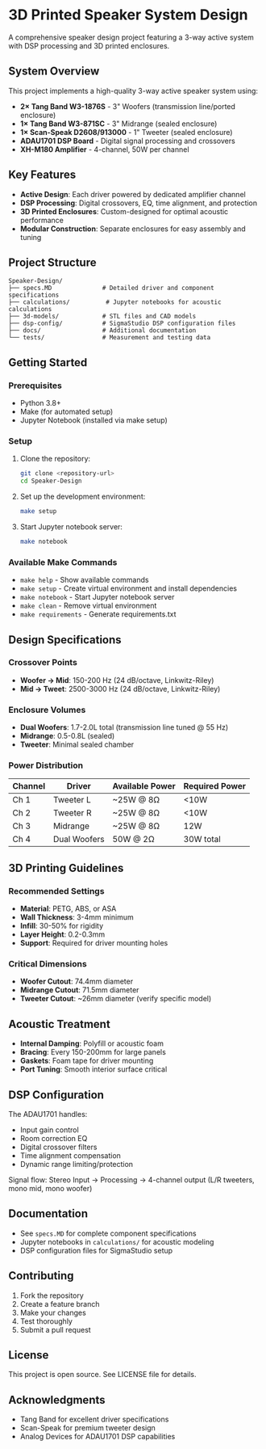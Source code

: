# 3D Printed Speaker System Design

A comprehensive speaker design project featuring a 3-way active system with DSP processing and 3D printed enclosures.

## System Overview

This project implements a high-quality 3-way active speaker system using:

- **2× Tang Band W3-1876S** - 3" Woofers (transmission line/ported enclosure)
- **1× Tang Band W3-871SC** - 3" Midrange (sealed enclosure) 
- **1× Scan-Speak D2608/913000** - 1" Tweeter (sealed enclosure)
- **ADAU1701 DSP Board** - Digital signal processing and crossovers
- **XH-M180 Amplifier** - 4-channel, 50W per channel

## Key Features

- **Active Design**: Each driver powered by dedicated amplifier channel
- **DSP Processing**: Digital crossovers, EQ, time alignment, and protection
- **3D Printed Enclosures**: Custom-designed for optimal acoustic performance
- **Modular Construction**: Separate enclosures for easy assembly and tuning

## Project Structure

```
Speaker-Design/
├── specs.MD              # Detailed driver and component specifications
├── calculations/          # Jupyter notebooks for acoustic calculations
├── 3d-models/            # STL files and CAD models
├── dsp-config/           # SigmaStudio DSP configuration files
├── docs/                 # Additional documentation
└── tests/                # Measurement and testing data
```

## Getting Started

### Prerequisites

- Python 3.8+
- Make (for automated setup)
- Jupyter Notebook (installed via make setup)

### Setup

1. Clone the repository:
   ```bash
   git clone <repository-url>
   cd Speaker-Design
   ```

2. Set up the development environment:
   ```bash
   make setup
   ```

3. Start Jupyter notebook server:
   ```bash
   make notebook
   ```

### Available Make Commands

- `make help` - Show available commands
- `make setup` - Create virtual environment and install dependencies
- `make notebook` - Start Jupyter notebook server
- `make clean` - Remove virtual environment
- `make requirements` - Generate requirements.txt

## Design Specifications

### Crossover Points
- **Woofer → Mid**: 150-200 Hz (24 dB/octave, Linkwitz-Riley)
- **Mid → Tweet**: 2500-3000 Hz (24 dB/octave, Linkwitz-Riley)

### Enclosure Volumes
- **Dual Woofers**: 1.7-2.0L total (transmission line tuned @ 55 Hz)
- **Midrange**: 0.5-0.8L (sealed)
- **Tweeter**: Minimal sealed chamber

### Power Distribution
| Channel | Driver | Available Power | Required Power |
|---------|--------|----------------|----------------|
| Ch 1 | Tweeter L | ~25W @ 8Ω | <10W |
| Ch 2 | Tweeter R | ~25W @ 8Ω | <10W |
| Ch 3 | Midrange | ~25W @ 8Ω | 12W |
| Ch 4 | Dual Woofers | 50W @ 2Ω | 30W total |

## 3D Printing Guidelines

### Recommended Settings
- **Material**: PETG, ABS, or ASA
- **Wall Thickness**: 3-4mm minimum
- **Infill**: 30-50% for rigidity
- **Layer Height**: 0.2-0.3mm
- **Support**: Required for driver mounting holes

### Critical Dimensions
- **Woofer Cutout**: 74.4mm diameter
- **Midrange Cutout**: 71.5mm diameter
- **Tweeter Cutout**: ~26mm diameter (verify specific model)

## Acoustic Treatment

- **Internal Damping**: Polyfill or acoustic foam
- **Bracing**: Every 150-200mm for large panels
- **Gaskets**: Foam tape for driver mounting
- **Port Tuning**: Smooth interior surface critical

## DSP Configuration

The ADAU1701 handles:
- Input gain control
- Room correction EQ
- Digital crossover filters
- Time alignment compensation
- Dynamic range limiting/protection

Signal flow: Stereo Input → Processing → 4-channel output (L/R tweeters, mono mid, mono woofer)

## Documentation

- See `specs.MD` for complete component specifications
- Jupyter notebooks in `calculations/` for acoustic modeling
- DSP configuration files for SigmaStudio setup

## Contributing

1. Fork the repository
2. Create a feature branch
3. Make your changes
4. Test thoroughly
5. Submit a pull request

## License

This project is open source. See LICENSE file for details.

## Acknowledgments

- Tang Band for excellent driver specifications
- Scan-Speak for premium tweeter design
- Analog Devices for ADAU1701 DSP capabilities